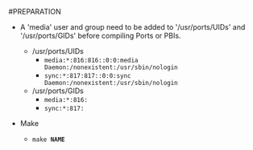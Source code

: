 #PREPARATION

* A 'media' user and group need to be added to '/usr/ports/UIDs' and '/usr/ports/GIDs' before compiling Ports or PBIs.

    - /usr/ports/UIDs
        - <code>media:*:816:816::0:0:media Daemon:/nonexistent:/usr/sbin/nologin</code>
        - <code>sync:*:817:817::0:0:sync Daemon:/nonexistent:/usr/sbin/nologin</code>
    - /usr/ports/GIDs
        - <code>media:*:816:</code>
        - <code>sync:*:817:</code>
* Make
    - <code>make **NAME**</code>
